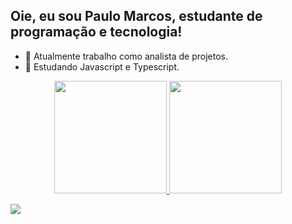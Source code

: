 ## Oie, eu sou Paulo Marcos, estudante de programação e tecnologia!

- 🔭 Atualmente trabalho como analista de projetos. 
- 🌱 Estudando Javascript e Typescript.

<div align="center">
  <a href="https://github.com/paulomsq">
  <img height="180em" src="https://github-readme-stats.vercel.app/api?username=paulomsq&show_icons=true&hide_border=true&theme=midnight-purple&include_all_commits=true&count_private=true"/>
  <img height="180em" src="https://github-readme-stats.vercel.app/api/top-langs/?username=paulomsq&layout=compact&hide_border=true&langs_count=7&theme=midnight-purple"/>
</div>

<div> 

  <a href="https://www.linkedin.com/in/paulo-m-1a3139124/" target="_blank"><img src="https://img.shields.io/badge/-LinkedIn-%230077B5?style=for-the-badge&logo=linkedin&logoColor=white" target="_blank"></a> 
 

 
</div>
